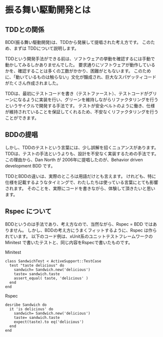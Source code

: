 # 振る舞い駆動開発とは

## TDDとの関係

BDD(振る舞い駆動開発)は、TDDから発展して提唱された考え方です。
このため、まずは TDDについて説明します。

TDDという開発手法ができる前は、ソフトウェアの挙動を確認するには手動で動かしてみるしかありませんでした。
要求通りにソフトウェアが動作しているかを、確認することは多くの工数がかかり、困難がともないます。
このために、「動いているものは触らない」文化が醸成され、巨大なスパゲッティコードがたくさん作成されました。

TDDは、最初にテストコードを書き（テストファースト）、テストコードがグリーンになるように実装を行い、グリーンを維持しながらリファクタリングを行うというサイクルで開発する手法です。
テストが安全ベルトのように働き、仕様が維持されていることを保証してくれるため、不安なくリファクタリングを行うことができます。

## BDDの提唱

しかし、TDDのテストという言葉には、少し誤解を招くニュアンスがあります。
TDDは、テストの手法というよりも、設計を不安なく実装するための手法です。
この理由から、Dan North が 2006年に提唱したのが、Behavior driven development BDD です。

TDDとBDDの違いは、実際のところは用語だけとも言えます。
けれども、特に仕様を記載するようなタイミングで、わたしたちは使っている言葉にとても影響されます。
そのことを、実際にコードを書きながら、体験して頂きたいと思います。

## Rspec について

BDDというのは手法であり、考え方なので、当然ながら、Rspec = BDD ではありません。
しかし、BDDの考え方にうまくフィットするように、Rspec は作られています。
以下のコード例は、xUnit系のユニットテストフレームワークの Minitest で書いたテストと、同じ内容をRspecで書いたものです。


Minitest
```
class SandwichTest < ActiveSupport::TestCase
  test "taste delicious" do
    sandwich= Sandwich.new('delicious')
    taste= sandwich.taste
    assert_equal( taste, 'delicious' )
  end
end
```

Rspec
```
desribe Sandwich do
  it 'is delicious' do
    sandwich= Sandwich.new('delicious')
    taste= sandwich.taste
    expect(taste).to eq('delicious')
  end
end
```
